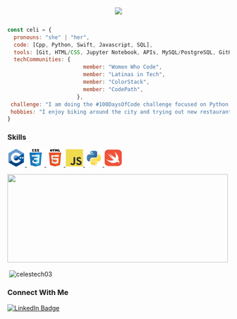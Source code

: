 <h1 align = "center"><img src = "https://user-images.githubusercontent.com/57969388/172243327-b9fc0ca5-c74c-4d0c-93bb-51821555badb.png"></a></h1>

```javascript
const celi = {
  pronouns: "she" | "her",
  code: [Cpp, Python, Swift, Javascript, SQL],
  tools: [Git, HTML/CSS, Jupyter Notebook, APIs, MySQL/PostgreSQL, GitHub],
  techCommunities: {
                        member: "Women Who Code",
                        member: "Latinas in Tech",
                        member: "ColorStack",
                        member: "CodePath",
                      },
 challenge: "I am doing the #100DaysOfCode challenge focused on Python and DS&A",
 hobbies: "I enjoy biking around the city and trying out new restaurants"
}
```

<h3 align="left">Skills</h3>
<p align="left"> <a href="https://www.w3schools.com/cpp/" target="_blank" rel="noreferrer"> <img src="https://raw.githubusercontent.com/devicons/devicon/master/icons/cplusplus/cplusplus-original.svg" alt="cplusplus" width="40" height="40"/> </a> <a href="https://www.w3schools.com/css/" target="_blank" rel="noreferrer"> <img src="https://raw.githubusercontent.com/devicons/devicon/master/icons/css3/css3-original-wordmark.svg" alt="css3" width="40" height="40"/> </a> <a href="https://www.w3.org/html/" target="_blank" rel="noreferrer"> <img src="https://raw.githubusercontent.com/devicons/devicon/master/icons/html5/html5-original-wordmark.svg" alt="html5" width="40" height="40"/> </a> <a href="https://developer.mozilla.org/en-US/docs/Web/JavaScript" target="_blank" rel="noreferrer"> <img src="https://raw.githubusercontent.com/devicons/devicon/master/icons/javascript/javascript-original.svg" alt="javascript" width="40" height="40"/> </a> <a href="https://www.python.org" target="_blank" rel="noreferrer"> <img src="https://raw.githubusercontent.com/devicons/devicon/master/icons/python/python-original.svg" alt="python" width="40" height="40"/> </a> <a href="https://developer.apple.com/swift/" target="_blank" rel="noreferrer"> <img src="https://raw.githubusercontent.com/devicons/devicon/master/icons/swift/swift-original.svg" alt="swift" width="40" height="40"/> </a> </p>

<div align="left">
  <img src="https://media.giphy.com/media/L1R1tvI9svkIWwpVYr/giphy.gif" width="500" height="200"/>
</div>

<p>&nbsp;<img align="center" src="https://github-readme-stats.vercel.app/api?username=celestech03&theme=ayu-mirage&show_icons=true&locale=en" alt="celestech03" /></p>

<h3 align="left">Connect With Me</h3>
<a href="https://www.linkedin.com/in/celesteure%C3%B1a/">
    <img src="https://img.shields.io/badge/LinkedIn-blue?style=for-the-badge&logo=linkedin&logoColor=white" alt="LinkedIn Badge"/>
  </a>

